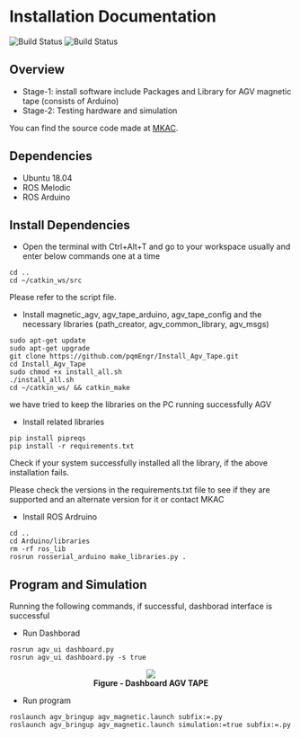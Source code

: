# Installation Documentation
![Build Status](https://img.shields.io/opencollective/backers/minh?color=red&label=MKAC)
![Build Status](https://img.shields.io/wheelmap/a/26699541?color=red&label=AGV_tape)


## Overview
- Stage-1: install software include Packages and Library for AGV magnetic tape (consists of Arduino)
- Stage-2: Testing hardware and simulation

You can find the source code made at [MKAC](https://gitlab.com/mkac-agv/magnetic_agv).

## Dependencies
- Ubuntu 18.04
- ROS Melodic
- ROS Arduino

## Install Dependencies
- Open the terminal with Ctrl+Alt+T and go to your workspace usually and enter below commands one at a time
  
```
cd .. 
cd ~/catkin_ws/src
```
Please refer to the script file.
- Install magnetic_agv, agv_tape_arduino, agv_tape_config and the necessary libraries (path_creator, agv_common_library, agv_msgs)
  
```
sudo apt-get update
sudo apt-get upgrade
git clone https://github.com/pqmEngr/Install_Agv_Tape.git
cd Install_Agv_Tape
sudo chmod +x install_all.sh
./install_all.sh
cd ~/catkin_ws/ && catkin_make
```
we have tried to keep the libraries on the PC running successfully AGV

- Install related libraries
```
pip install pipreqs
pip install -r requirements.txt
```
Check if your system successfully installed all the library, if the above installation fails. 

Please check the versions in the requirements.txt file to see if they are supported and an alternate version for it or contact MKAC

- Install ROS Ardruino
```
cd .. 
cd Arduino/libraries
rm -rf ros_lib
rosrun rosserial_arduino make_libraries.py .
```

## Program and Simulation

Running the following commands, if successful, dashborad interface is successful

- Run Dashborad 
```
rosrun agv_ui dashboard.py
rosrun agv_ui dashboard.py -s true
```

<p align="center">
  
  <img src="https://user-images.githubusercontent.com/82381342/154178893-ad5fe69a-6395-4d5f-a9b9-b6f9868771df.png">
  <br><b>Figure - Dashboard AGV TAPE</b><br>
</p>

- Run program
```
roslaunch agv_bringup agv_magnetic.launch subfix:=.py
roslaunch agv_bringup agv_magnetic.launch simulation:=true subfix:=.py
```
